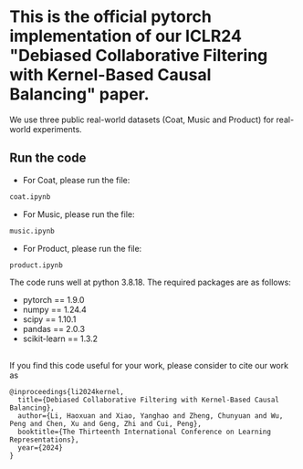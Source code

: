 # This is the official pytorch implementation of our ICLR24 "Debiased Collaborative Filtering with Kernel-Based Causal Balancing" paper.

We use three public real-world datasets (Coat, Music and Product) for real-world experiments.
## Run the code

- For Coat, please run the file:


```python
coat.ipynb
```


- For Music, please run the file:

```python
music.ipynb
```


- For Product, please run the file:


```python
product.ipynb 
```


The code runs well at python 3.8.18. The required packages are as follows:
-   pytorch == 1.9.0
-   numpy == 1.24.4 
-   scipy == 1.10.1
-   pandas == 2.0.3
-   scikit-learn == 1.3.2


## 
If you find this code useful for your work, please consider to cite our work as
```
@inproceedings{li2024kernel,
  title={Debiased Collaborative Filtering with Kernel-Based Causal Balancing},
  author={Li, Haoxuan and Xiao, Yanghao and Zheng, Chunyuan and Wu, Peng and Chen, Xu and Geng, Zhi and Cui, Peng},
  booktitle={The Thirteenth International Conference on Learning Representations},
  year={2024}
}
```
